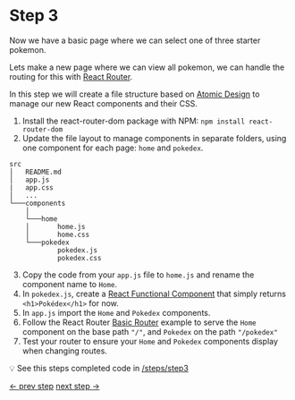 # Step 3

Now we have a basic page where we can select one of three starter pokemon.

Lets make a new page where we can view all pokemon, we can handle the routing for this with [React Router](https://reactrouter.com/).

In this step we will create a file structure based on [Atomic Design](https://bradfrost.com/blog/post/atomic-web-design/) to manage our new React components and their CSS.

1. Install the react-router-dom package with NPM: `npm install react-router-dom`
2. Update the file layout to manage components in separate folders, using one component for each page: `home` and `pokedex`.

```
src
│   README.md
│   app.js
|   app.css
│   ...
└───components
    │
    └───home
    │       home.js
    │       home.css
    └───pokedex
            pokedex.js
            pokedex.css
```

3. Copy the code from your `app.js` file to `home.js` and rename the component name to `Home`.
4. In `pokedex.js`, create a [React Functional Component](https://reactjs.org/docs/components-and-props.html#function-and-class-components) that simply returns `<h1>Pokédex</h1>` for now.
5. In `app.js` import the `Home` and `Pokedex` components.
6. Follow the React Router [Basic Router](https://reactrouter.com/web/guides/quick-start/1st-example-basic-routing) example to serve the `Home` component on the base path `"/"`, and `Pokedex` on the path `"/pokedex"`
7. Test your router to ensure your `Home` and `Pokedex` components display when changing routes.

:bulb: See this steps completed code in [/steps/step3](https://github.com/efloden/react-redux-pokeapi/blob/main/steps/step3)

[<- prev step](./step2.md) [next step ->](./step4.md)
